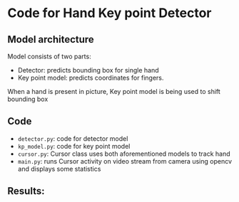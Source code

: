 # Code for Hand Key point Detector


## Model architecture
Model consists of two parts: 
- Detector: predicts bounding box for single hand
- Key point model: predicts coordinates for fingers. 

When a hand is present in picture, Key point model is being used to shift bounding box


## Code 
* ```detector.py```: code for detector model
* ```kp_model.py```: code for key point model
* ```cursor.py```: Cursor class uses both aforementioned models to track hand
* ```main.py```: runs Cursor activity on video stream from camera using opencv and displays some statistics


## Results:




